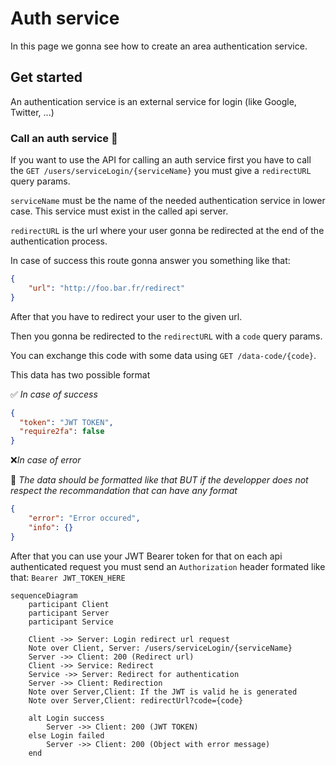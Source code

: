 # Auth service

In this page we gonna see how to create an area authentication service.

## Get started

An authentication service is an external service for login (like Google, Twitter, ...)

### Call an auth service 📲

If you want to use the API for calling an auth service first you have to call the `GET /users/serviceLogin/{serviceName}` you must give a `redirectURL` query params.

`serviceName` must be the name of the needed authentication service in lower case. This service must exist in the called api server.

`redirectURL` is the url where your user gonna be redirected at the end of the authentication process.

In case of success this route gonna answer you something like that:

```json
{
    "url": "http://foo.bar.fr/redirect"
}
```

After that you have to redirect your user to the given url.

Then you gonna be redirected to the `redirectURL` with a `code` query params.

You can exchange this code with some data using `GET /data-code/{code}`.

This data has two possible format

✅ *In case of success*
```json
{
  "token": "JWT TOKEN",
  "require2fa": false
}
```
❌*In case of error*

🔺 *The data should be formatted like that BUT if the developper does not respect the recommandation that can have any format*
```json
{
    "error": "Error occured",
    "info": {}
}
```

After that you can use your JWT Bearer token for that on each api authenticated request you must send an `Authorization` header formated like that: `Bearer JWT_TOKEN_HERE`

```mermaid
sequenceDiagram
    participant Client
    participant Server
    participant Service

    Client ->> Server: Login redirect url request
    Note over Client, Server: /users/serviceLogin/{serviceName}
    Server ->> Client: 200 (Redirect url)
    Client ->> Service: Redirect
    Service ->> Server: Redirect for authentication
    Server ->> Client: Redirection
    Note over Server,Client: If the JWT is valid he is generated
    Note over Server,Client: redirectUrl?code={code}

    alt Login success
        Server ->> Client: 200 (JWT TOKEN)
    else Login failed
        Server ->> Client: 200 (Object with error message)
    end

```

